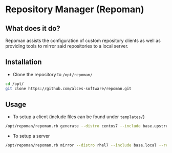 # Repository Manager (Repoman)

## What does it do?

Repoman assists the configuration of custom repository clients as well as providing tools to mirror said repositories to a local server. 

## Installation

* Clone the repository to `/opt/repoman/`

```bash
cd /opt/
git clone https://github.com/alces-software/repoman.git
```

## Usage

* To setup a client (include files can be found under `templates/`)

```bash
/opt/repoman/repoman.rb generate --distro centos7 --include base.upstream,lustre.upstream --outfile /etc/yum.repos.d/myrepo.conf
```

* To setup a server

```bash
/opt/repoman/repoman.rb mirror --distro rhel7 --include base.local --reporoot /opt/alces/repo
```
